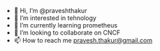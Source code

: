 - 👋 Hi, I’m @praveshthakur
- 👀 I’m interested in tehnology
- 🌱 I’m currently learning prometheus
- 💞️ I’m looking to collaborate on CNCF
- 📫 How to reach me pravesh.thakur@gmail.com

<!---
praveshthakur/praveshthakur is a ✨ special ✨ repository because its `README.md` (this file) appears on your GitHub profile.
You can click the Preview link to take a look at your changes.
--->
